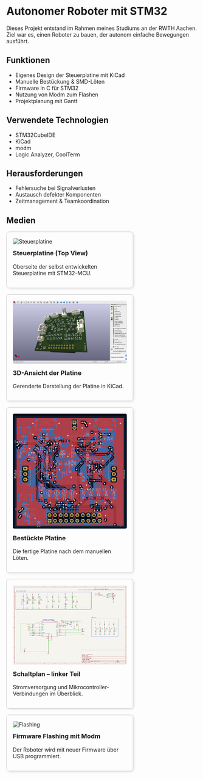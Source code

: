 # Autonomer Roboter mit STM32
Dieses Projekt entstand im Rahmen meines Studiums an der RWTH Aachen. Ziel war es, einen Roboter zu bauen, der autonom einfache Bewegungen ausführt.

## Funktionen
- Eigenes Design der Steuerplatine mit KiCad
- Manuelle Bestückung & SMD-Löten
- Firmware in C für STM32
- Nutzung von Modm zum Flashen
- Projektplanung mit Gantt

## Verwendete Technologien
- STM32CubeIDE
- KiCad
- modm
- Logic Analyzer, CoolTerm

## Herausforderungen
- Fehlersuche bei Signalverlusten
- Austausch defekter Komponenten
- Zeitmanagement & Teamkoordination

## Medien
<div style="display:flex; flex-wrap:wrap; justify-content:space-between; gap:16px;">

  <div style="flex:1; min-width:300px; max-width:48%; border:1px solid #ccc; border-radius:8px; padding:16px; box-shadow:2px 2px 6px rgba(0,0,0,0.1);">
    <img src="docs/media/driver.png" alt="Steuerplatine" width="100%" style="border-radius:4px;"/>
    <h3 style="margin-top:12px;">Steuerplatine (Top View)</h3>
    <p>Oberseite der selbst entwickelten Steuerplatine mit STM32-MCU.</p>
  </div>

  <div style="flex:1; min-width:300px; max-width:48%; border:1px solid #ccc; border-radius:8px; padding:16px; box-shadow:2px 2px 6px rgba(0,0,0,0.1);">
    <img src="docs/media/3dview_driver.png" alt="3D-Ansicht" width="100%" style="border-radius:4px;"/>
    <h3 style="margin-top:12px;">3D-Ansicht der Platine</h3>
    <p>Gerenderte Darstellung der Platine in KiCad.</p>
  </div>

  <div style="flex:1; min-width:300px; max-width:48%; border:1px solid #ccc; border-radius:8px; padding:16px; box-shadow:2px 2px 6px rgba(0,0,0,0.1);">
    <img src="docs/media/pcb_driver.png" alt="Bestückte Platine" width="100%" style="border-radius:4px;"/>
    <h3 style="margin-top:12px;">Bestückte Platine</h3>
    <p>Die fertige Platine nach dem manuellen Löten.</p>
  </div>

  <div style="flex:1; min-width:300px; max-width:48%; border:1px solid #ccc; border-radius:8px; padding:16px; box-shadow:2px 2px 6px rgba(0,0,0,0.1);">
    <img src="docs/media/schematic_left_driver.png" alt="Schaltplan links" width="100%" style="border-radius:4px;"/>
    <h3 style="margin-top:12px;">Schaltplan – linker Teil</h3>
    <p>Stromversorgung und Mikrocontroller-Verbindungen im Überblick.</p>
  </div>

  <div style="flex:1; min-width:300px; max-width:48%; border:1px solid #ccc; border-radius:8px; padding:16px; box-shadow:2px 2px 6px rgba(0,0,0,0.1);">
    <img src="docs/media/sima_robot_flashing.png" alt="Flashing" width="100%" style="border-radius:4px;"/>
    <h3 style="margin-top:12px;">Firmware Flashing mit Modm</h3>
    <p>Der Roboter wird mit neuer Firmware über USB programmiert.</p>
  </div>
</div>